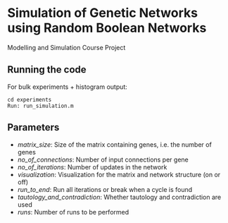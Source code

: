 # Simulation of Genetic Networks using Random Boolean Networks
Modelling and Simulation Course Project


## Running the code

For bulk experiments + histogram output:
```shell
cd experiments
Run: run_simulation.m
```

## Parameters
- _matrix_size_: Size of the matrix containing genes, i.e. the number of genes
- _no_of_connections_: Number of input connections per gene
- _no_of_iterations_: Number of updates in the network
- _visualization_: Visualization for the matrix and network structure (on or off)
- _run_to_end_: Run all iterations or break when a cycle is found
- _tautology_and_contradiction_: Whether tautology and contradiction are used 
- _runs_: Number of runs to be performed
